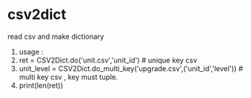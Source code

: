 # csv2dict

read csv and make dictionary
1. usage :
2. ret = CSV2Dict.do('unit.csv','unit_id')  # unique key csv
3. unit_level = CSV2Dict.do_multi_key('upgrade.csv',('unit_id','level')) # multi key csv , key must tuple. 
4. print(len(ret))
